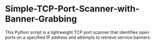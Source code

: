 # Simple-TCP-Port-Scanner-with-Banner-Grabbing
This Python script is a lightweight TCP port scanner that identifies open ports on a specified IP address and attempts to retrieve service banners. 

